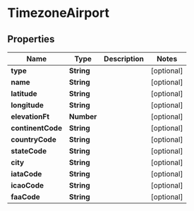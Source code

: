 # TimezoneAirport

## Properties

Name | Type | Description | Notes
------------ | ------------- | ------------- | -------------
**type** | **String** |  | [optional] 
**name** | **String** |  | [optional] 
**latitude** | **String** |  | [optional] 
**longitude** | **String** |  | [optional] 
**elevationFt** | **Number** |  | [optional] 
**continentCode** | **String** |  | [optional] 
**countryCode** | **String** |  | [optional] 
**stateCode** | **String** |  | [optional] 
**city** | **String** |  | [optional] 
**iataCode** | **String** |  | [optional] 
**icaoCode** | **String** |  | [optional] 
**faaCode** | **String** |  | [optional] 


